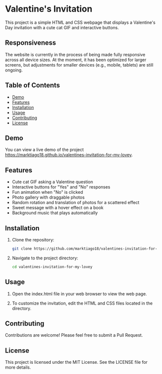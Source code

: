 # Valentine's Invitation

This project is a simple HTML and CSS webpage that displays a Valentine's Day invitation with a cute cat GIF and interactive buttons.

## Responsiveness

The website is currently in the process of being made fully responsive across all device sizes. At the moment, it has been optimized for larger screens, but adjustments for smaller devices (e.g., mobile, tablets) are still ongoing.

## Table of Contents

- [Demo](#demo)
- [Features](#features)
- [Installation](#installation)
- [Usage](#usage)
- [Contributing](#contributing)
- [License](#license)

## Demo

You can view a live demo of the project https://marktiago18.github.io/valentines-invitation-for-my-lovey.

## Features

- Cute cat GIF asking a Valentine question
- Interactive buttons for "Yes" and "No" responses
- Fun animation when "No" is clicked
- Photo gallery with draggable photos
- Random rotation and translation of photos for a scattered effect
- Sweet message with a hover effect on a book
- Background music that plays automatically

## Installation

1. Clone the repository:

    ```bash
    git clone https://github.com/marktiago18/valentines-invitation-for-my-lovey.git
    ```

2. Navigate to the project directory:

    ```bash
    cd valentines-invitation-for-my-lovey
    ```

## Usage

1. Open the index.html file in your web browser to view the web page.

2. To customize the invitation, edit the HTML and CSS files located in the directory.

## Contributing

Contributions are welcome! Please feel free to submit a Pull Request.

## License

This project is licensed under the MIT License. See the LICENSE file for more details.

